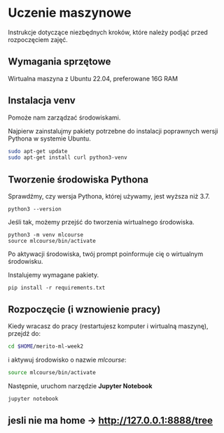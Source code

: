 # Uczenie maszynowe

Instrukcje dotyczące niezbędnych kroków, które należy podjąć przed rozpoczęciem zajęć.


## Wymagania sprzętowe

Wirtualna maszyna z Ubuntu 22.04, preferowane 16G RAM


## Instalacja venv
Pomoże nam zarządzać środowiskami.

Najpierw zainstalujmy pakiety potrzebne do instalacji poprawnych wersji Pythona w systemie Ubuntu.
```bash
sudo apt-get update
sudo apt-get install curl python3-venv 
```

## Tworzenie środowiska Pythona
Sprawdźmy, czy wersja Pythona, której używamy, jest wyższa niż 3.7.

```shell 
python3 --version 
```


Jeśli tak, możemy przejść do tworzenia wirtualnego środowiska.

```shell 
python3 -m venv mlcourse 
source mlcourse/bin/activate
```


Po aktywacji środowiska, twój prompt poinformuje cię o wirtualnym środowisku.

Instalujemy wymagane pakiety.
```shell
pip install -r requirements.txt 
```


## Rozpoczęcie (i wznowienie pracy)
Kiedy wracasz do pracy (restartujesz komputer i wirtualną maszynę), przejdź do:
```bash
cd $HOME/merito-ml-week2
```
i aktywuj środowisko o nazwie *mlcourse*:
```bash
source mlcourse/bin/activate 
```
Następnie, uruchom narzędzie **Jupyter Notebook**
```bash
jupyter notebook
```

## jesli nie ma home -> http://127.0.0.1:8888/tree

